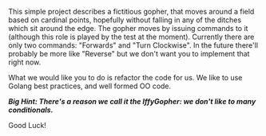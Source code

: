 This simple project describes a fictitious gopher, that moves around a field based on cardinal points, hopefully without falling in any of the ditches which sit around the edge. The gopher moves by issuing commands to it (although this role is played by the test at the moment). Currently there are only two commands: "Forwards" and "Turn Clockwise". In the future there'll probably be more like "Reverse" but we don't want you to implement that right now.

What we would like you to do is refactor the code for us. We like to use Golang best practices, and well formed OO code. 

***Big Hint: There's a reason we call it the IffyGopher: we don't like to many conditionals.***

Good Luck!